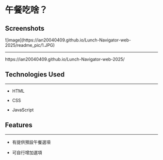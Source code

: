 <h1>午餐吃啥？</h1>
<h2>Screenshots</h2>
![image](https://ian20040409.github.io/Lunch-Navigator-web-2025/readme_pic/1.JPG)
<hr><p>https://ian20040409.github.io/Lunch-Navigator-web-2025/</p><h2>Technologies Used</h2>
<hr><ul>
<li>HTML</li>
</ul><ul>
<li>CSS</li>
</ul><ul>
<li>JavaScript</li>
</ul><h2>Features</h2>
<hr><ul>
<li>有提供預設午餐選項</li>
</ul><ul>
<li>可自行增加選項</li>
</ul>